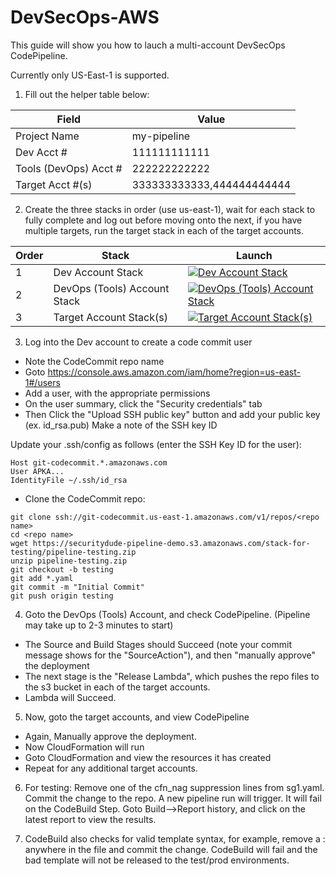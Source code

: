 # DevSecOps-AWS

This guide will show you how to lauch a multi-account DevSecOps CodePipeline.

Currently only US-East-1 is supported.

1. Fill out the helper table below:

| Field      | Value |
| ----------- | ----------- |
| Project Name     | my-pipeline       |
| Dev Acct #   | 111111111111 |
| Tools (DevOps) Acct # | 222222222222 |
| Target Acct #(s)   | 333333333333,444444444444 |

2. Create the three stacks in order (use us-east-1), wait for each stack to fully complete and log out before moving onto the next,  if you have multiple targets, run the target stack in each of the target accounts.

| Order | Stack     | Launch |
| --------- | ----------- | ----------- |
| 1 | Dev Account Stack | [![Dev Account Stack](https://s3.amazonaws.com/cloudformation-examples/cloudformation-launch-stack.png "Launch Dev Account Stack")](https://console.aws.amazon.com/cloudformation/home?region=us-east-1#/stacks/new?stackName=dev-stack&templateURL=https://securitydude-pipeline-demo.s3.amazonaws.com/dev-templates/pipeline-MASTER.yaml) |
| 2 | DevOps (Tools) Account Stack | [![DevOps (Tools) Account Stack](https://s3.amazonaws.com/cloudformation-examples/cloudformation-launch-stack.png "Launch DevOps (Tools) Account Stack")](https://console.aws.amazon.com/cloudformation/home?region=us-east-1#/stacks/new?stackName=devops-stack&templateURL=https://securitydude-pipeline-demo.s3.amazonaws.com/devops-templates/pipeline-MASTER.yaml) |
| 3 | Target Account Stack(s) | [![Target Account Stack(s)](https://s3.amazonaws.com/cloudformation-examples/cloudformation-launch-stack.png "Target Account Stack(s) Stack")](https://console.aws.amazon.com/cloudformation/home?region=us-east-1#/stacks/new?stackName=target-stack&templateURL=https://securitydude-pipeline-demo.s3.amazonaws.com/target-templates/pipeline-MASTER.yaml) |

3. Log into the Dev account to create a code commit user
- Note the CodeCommit repo name
- Goto https://console.aws.amazon.com/iam/home?region=us-east-1#/users
- Add a user, with the appropriate permissions
- On the user summary, click the "Security credentials" tab
- Then Click the "Upload SSH public key" button and add your public key (ex. id_rsa.pub)
  Make a note of the SSH key ID
  
Update your .ssh/config as follows (enter the SSH Key ID for the user):
```
Host git-codecommit.*.amazonaws.com
User APKA...
IdentityFile ~/.ssh/id_rsa
```

- Clone the CodeCommit repo:
```
git clone ssh://git-codecommit.us-east-1.amazonaws.com/v1/repos/<repo name>
cd <repo name>
wget https://securitydude-pipeline-demo.s3.amazonaws.com/stack-for-testing/pipeline-testing.zip
unzip pipeline-testing.zip
git checkout -b testing
git add *.yaml
git commit -m "Initial Commit"
git push origin testing
```

4. Goto the DevOps (Tools) Account, and check CodePipeline. (Pipeline may take up to 2-3 minutes to start)
- The Source and Build Stages should Succeed (note your commit message shows for the "SourceAction"), and then "manually approve" the deployment
- The next stage is the "Release Lambda", which pushes the repo files to the s3 bucket in each of the target accounts.
- Lambda will Succeed.
 
5. Now, goto the target accounts, and view CodePipeline
- Again, Manually approve the deployment.
- Now CloudFormation will run
- Goto CloudFormation and view the resources it has created
- Repeat for any additional target accounts.

6. For testing:
Remove one of the cfn_nag suppression lines from sg1.yaml.
Commit the change to the repo.
A new pipeline run will trigger.
It will fail on the CodeBuild Step.
Goto Build-->Report history, and click on the latest report to view the results.

7. CodeBuild also checks for valid template syntax, for example, remove a : anywhere in the file and commit the change.  CodeBuild will fail and the bad template will not be released to the test/prod environments.
